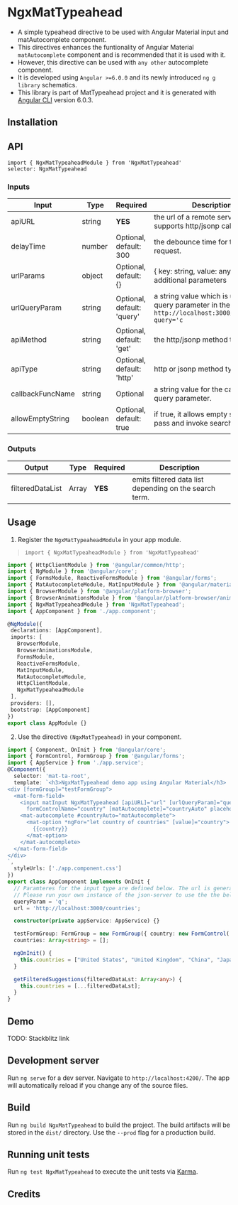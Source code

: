 # NgxMatTypeahead

* A simple typeahead directive to be used with Angular Material input and matAutocomplete component.
* This directives enhances the funtionality of Angular Material `matAutocomplete` component and is recommended that it is used with it.
* However, this directive can be used with `any other` autocomplete component.
* It is developed using `Angular >=6.0.0` and its newly introduced `ng g library` schematics.
* This library is part of MatTypeahead project and it is generated with [Angular CLI](https://github.com/angular/angular-cli) version 6.0.3.

## Installation

## API

`import { NgxMatTypeaheadModule } from 'NgxMatTypeahead'`<br>
`selector: NgxMatTypeahead`

### Inputs

| Input            | Type    | Required                   | Description                                                                                               |
| ---------------- | ------- | -------------------------- | --------------------------------------------------------------------------------------------------------- |
| apiURL           | string  | **YES**                    | the url of a remote server that supports http/jsonp calls.                                                |
| delayTime        | number  | Optional, default: 300     | the debounce time for this request.                                                                       |
| urlParams        | object  | Optional, default: {}      | { key: string, value: any} object as additional parameters                                                |
| urlQueryParam    | string  | Optional, default: 'query' | a string value which is used a query parameter in the url. Ex: `http://localhost:3000/countries?query='c` |
| apiMethod        | string  | Optional, default: 'get'   | the http/jsonp method to be used.                                                                         |
| apiType          | string  | Optional, default: 'http'  | http or jsonp method types.                                                                               |
| callbackFuncName | string  | Optional                   | a string value for the callback query parameter.                                                          |
| allowEmptyString | boolean | Optional, default: true    | if true, it allows empty strings to pass and invoke search                                                |

### Outputs

| Output           | Type       | Required | Description                                            |
| ---------------- | ---------- | -------- | ------------------------------------------------------ |
| filteredDataList | Array<any> | **YES**  | emits filtered data list depending on the search term. |

## Usage

1) Register the `NgxMatTypeaheadModule` in your app module.
 > `import { NgxMatTypeaheadModule } from 'NgxMatTypeahead'`

 ```typescript
 import { HttpClientModule } from '@angular/common/http';
import { NgModule } from '@angular/core';
import { FormsModule, ReactiveFormsModule } from '@angular/forms';
import { MatAutocompleteModule, MatInputModule } from '@angular/material';
import { BrowserModule } from '@angular/platform-browser';
import { BrowserAnimationsModule } from '@angular/platform-browser/animations';
import { NgxMatTypeaheadModule } from 'NgxMatTypeahead';
import { AppComponent } from './app.component';

@NgModule({
  declarations: [AppComponent],
  imports: [
    BrowserModule,
    BrowserAnimationsModule,
    FormsModule,
    ReactiveFormsModule,
    MatInputModule,
    MatAutocompleteModule,
    HttpClientModule,
    NgxMatTypeaheadModule
  ],
  providers: [],
  bootstrap: [AppComponent]
})
export class AppModule {}
 ```

 2) Use the directive `(NgxMatTypeahead)` in your component.

```typescript
import { Component, OnInit } from '@angular/core';
import { FormControl, FormGroup } from '@angular/forms';
import { AppService } from './app.service';
@Component({
  selector: 'mat-ta-root',
  template: `<h3>NgxMatTypeahead demo app using Angular Material</h3>
<div [formGroup]="testFormGroup">
  <mat-form-field>
    <input matInput NgxMatTypeahead [apiURL]="url" [urlQueryParam]="queryParam" (filteredDataList)="getFilteredSuggestions($event)"
      formControlName="country" [matAutocomplete]="countryAuto" placeholder="Choose Country">
    <mat-autocomplete #countryAuto="matAutocomplete">
      <mat-option *ngFor="let country of countries" [value]="country">
        {{country}}
      </mat-option>
    </mat-autocomplete>
  </mat-form-field>
</div>
`,
  styleUrls: ['./app.component.css']
})
export class AppComponent implements OnInit {
  // Paramteres for the input type are defined below. The url is generated using `json-server`.
  // Please run your own instance of the json-server to use the the below url.
  queryParam = 'q';
  url = 'http://localhost:3000/countries';

  constructor(private appService: AppService) {}

  testFormGroup: FormGroup = new FormGroup({ country: new FormControl('') });
  countries: Array<string> = [];

  ngOnInit() {
    this.countries = ["United States", "United Kingdom", "China", "Japan", "India", "Russia", "Canada", "Brazil"];
  }

  getFilteredSuggestions(filteredDataLst: Array<any>) {
    this.countries = [...filteredDataLst];
  }
}
```

## Demo
TODO: Stackblitz link

## Development server

Run `ng serve` for a dev server. Navigate to `http://localhost:4200/`. The app will automatically reload if you change any of the source files.

## Build

Run `ng build NgxMatTypeahead` to build the project. The build artifacts will be stored in the `dist/` directory. Use the `--prod` flag for a production build.

## Running unit tests

Run `ng test NgxMatTypeahead` to execute the unit tests via [Karma](https://karma-runner.github.io).

## Credits
